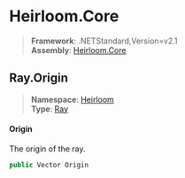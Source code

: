 # Heirloom.Core

> **Framework**: .NETStandard,Version=v2.1  
> **Assembly**: [Heirloom.Core][0]  

## Ray.Origin

> **Namespace**: [Heirloom][0]  
> **Type**: [Ray][1]  

#### Origin

The origin of the ray.

```cs
public Vector Origin
```

[0]: ../../../Heirloom.Core.md
[1]: ../Ray.md
